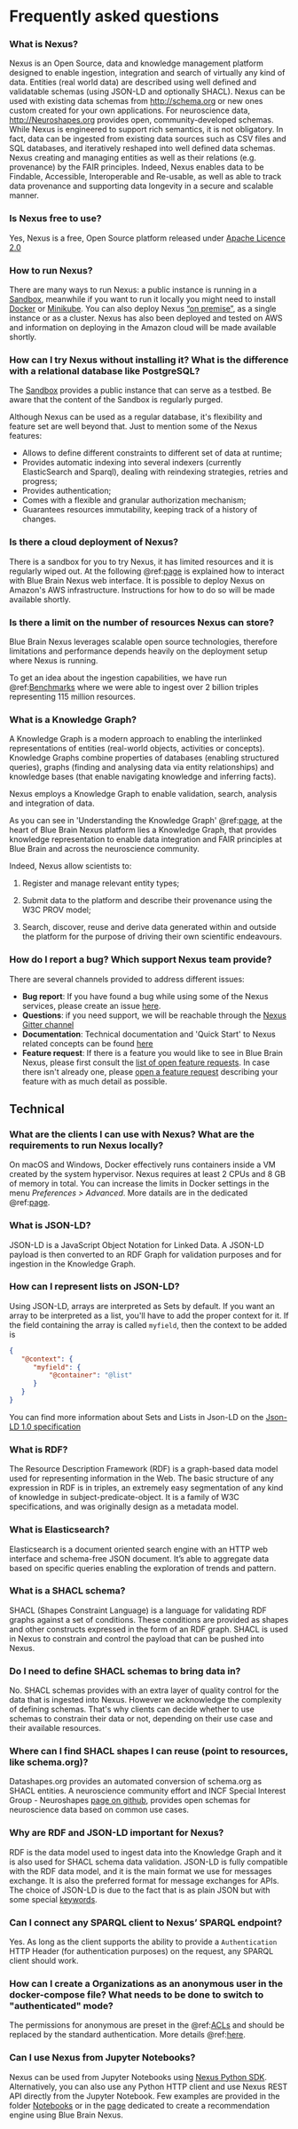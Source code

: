 # Frequently asked questions

### What is Nexus?

Nexus is an Open Source, data and knowledge management platform designed to enable ingestion, integration and search of virtually any kind of data. Entities (real world data) are described using well defined and validatable schemas (using JSON-LD and optionally SHACL). Nexus can be used with existing data schemas from http://schema.org or new ones custom created for your own applications. For neuroscience data, http://Neuroshapes.org provides open, community-developed schemas.  While Nexus is engineered to support rich semantics, it is not obligatory. In fact, data can be ingested from existing data sources such as CSV files and SQL databases, and iteratively reshaped into well defined data schemas. Nexus creating and managing entities as well as their relations (e.g. provenance) by the FAIR principles. Indeed, Nexus enables data to be Findable, Accessible, Interoperable and Re-usable, as well as able to track data provenance and supporting data longevity in a secure and scalable manner.


### Is Nexus free to use?

Yes, Nexus is a free, Open Source platform released under [Apache Licence 2.0](https://opensource.org/licenses/Apache-2.0)


### How to run Nexus?

There are many ways to run Nexus: a public instance is running in a [Sandbox](https://sandbox.bluebrainnexus.io/web/), meanwhile if you want to run it locally you might need to install [Docker](getting-started/running-nexus/index.html#docker) or [Minikube](getting-started/running-nexus/index.html#run-nexus-locally-with-minikube). You can also deploy Nexus [“on premise”](getting-started/running-nexus/index.html#on-premise-cloud-deployment), as a single instance or as a cluster. Nexus has also been deployed and tested on AWS and information on deploying in the Amazon cloud will be made available shortly.


### How can I try Nexus without installing it? What is the difference with a relational database like PostgreSQL?

The [Sandbox](https://sandbox.bluebrainnexus.io/web/) provides a public instance that can serve as a testbed. Be aware that the content of the Sandbox is regularly purged.

Although Nexus can be used as a regular database, it's flexibility and feature set are well beyond that. 
Just to mention some of the Nexus features:

* Allows to define different constraints to different set of data at runtime;
* Provides automatic indexing into several indexers (currently ElasticSearch and Sparql), dealing with reindexing strategies, retries and progress;
* Provides authentication;
* Comes with a flexible and granular authorization mechanism;
* Guarantees resources immutability, keeping track of a history of changes.


### Is there a cloud deployment of Nexus?

There is a sandbox for you to try Nexus, it has limited resources and it is regularly wiped out. At the following @ref:[page](getting-started/webapps.md) is explained how to interact with Blue Brain Nexus web interface. It is possible to deploy Nexus on Amazon's AWS infrastructure. Instructions for how to do so will be made available shortly.


### Is there a limit on the number of resources Nexus can store?

Blue Brain Nexus leverages scalable open source technologies, therefore limitations and performance depends heavily on the deployment setup where Nexus is running.

To get an idea about the ingestion capabilities, we have run @ref:[Benchmarks](additional-info/benchmarks/data-volume-and-scenarios.md) where we were able to ingest over 2 billion triples representing 115 million resources.


### What is a Knowledge Graph?

A Knowledge Graph is a modern approach to enabling the interlinked representations of entities (real-world objects, activities or concepts). Knowledge Graphs combine properties of databases (enabling structured queries), graphs (finding and analysing data via entity relationships) and knowledge bases (that enable navigating knowledge and inferring facts).

Nexus employs a Knowledge Graph to enable validation, search, analysis and integration of data.

As you can see in 'Understanding the Knowledge Graph' @ref:[page](tutorial/knowledge-graph/index.md), at the heart of Blue Brain Nexus platform lies a Knowledge Graph, that provides knowledge representation to enable data integration and FAIR principles at Blue Brain and across the neuroscience community.

Indeed, Nexus allow scientists to: 

1. Register and manage relevant entity types; 

2. Submit data to the platform and describe their provenance using the W3C PROV model; 

3. Search, discover, reuse and derive data generated within and outside the platform for the purpose of driving their own scientific endeavours.


### How do I report a bug? Which support Nexus team provide?

There are several channels provided to address different issues:


* **Bug report**: If you have found a bug while using some of the Nexus services, please create an issue [here](https://github.com/BlueBrain/nexus/issues/new?labels=bug).
* **Questions**: if you need support, we will be reachable through the [Nexus Gitter channel](https://gitter.im/BlueBrain/nexus)
* **Documentation**: Technical documentation and 'Quick Start' to Nexus related concepts can be found [here](https://bluebrain.github.io/nexus/docs)
* **Feature request**: If there is a feature you would like to see in Blue Brain Nexus, please first consult the [list of open feature requests](https://github.com/BlueBrain/nexus/issues?q=is%3Aopen+is%3Aissue+label%3Afeature). In case there isn't already one, please [open a feature request](https://github.com/BlueBrain/nexus/issues/new?labels=feature) describing your feature with as much detail as possible.

## Technical


### What are the clients I can use with Nexus? What are the requirements to run Nexus locally?

On macOS and Windows, Docker effectively runs containers inside a VM created by the system hypervisor. Nexus requires at least 2 CPUs and 8 GB of memory in total. You can increase the limits in Docker settings in the menu *Preferences > Advanced*. More datails are in the dedicated @ref:[page](getting-started/running-nexus/index.md).


### What is JSON-LD?

JSON-LD is a JavaScript Object Notation for Linked Data. A JSON-LD payload is then converted to an RDF Graph for validation purposes and for ingestion in the Knowledge Graph.

### How can I represent lists on JSON-LD?

Using JSON-LD, arrays are interpreted as Sets by default. If you want an array to be interpreted as a list, you'll have to add the proper context for it. If the field containing the array is called `myfield`, then the context to be added is
```json
{
   "@context": {
      "myfield": {
          "@container": "@list"
      }
   }
}
```

You can find more information about Sets and Lists in Json-LD on the [Json-LD 1.0 specification](https://www.w3.org/TR/json-ld/#sets-and-lists)

### What is RDF?

The Resource Description Framework (RDF) is a graph-based data model used for representing information in the Web. The basic structure of any expression in RDF is in triples, an extremely easy segmentation of any kind of knowledge in subject-predicate-object. It is a family of W3C specifications, and was originally design as a metadata model.
 
 
### What is Elasticsearch?

Elasticsearch is a document oriented search engine with an HTTP web interface and schema-free JSON document. It’s able to aggregate data based on specific queries enabling the exploration of trends and pattern.


### What is a SHACL schema?

SHACL (Shapes Constraint Language) is a language for validating RDF graphs against a set of conditions. These conditions are provided as shapes and other constructs expressed in the form of an RDF graph. SHACL is used in Nexus to constrain and control the payload that can be pushed into Nexus.


### Do I need to define SHACL schemas to bring data in?

No. SHACL schemas provides with an extra layer of quality control for the data that is ingested into Nexus. However we acknowledge the complexity of defining schemas. That's why clients can decide whether to use schemas to constrain their data or not, depending on their use case and their available resources.


### Where can I find SHACL shapes I can reuse (point to resources, like schema.org)?

Datashapes.org provides an automated conversion of schema.org as SHACL entities. A neuroscience community effort and INCF Special Interest Group - Neuroshapes [page on github](https://github.com/INCF/neuroshapes), provides open schemas for neuroscience data based on common use cases.


### Why are RDF and JSON-LD important for Nexus?

RDF is the data model used to ingest data into the Knowledge Graph and it is also used for SHACL schema data validation. JSON-LD is fully compatible with the RDF data model, and it is the main format we use for messages exchange. It is also the preferred format for message exchanges for APIs. The choice of JSON-LD is due to the fact that is as plain JSON but with some special [keywords](https://json-ld.org/spec/latest/json-ld/#syntax-tokens-and-keywords). 


### Can I connect any SPARQL client to Nexus’ SPARQL endpoint?

Yes. As long as the client supports the ability to provide a ```Authentication``` HTTP Header (for authentication purposes) on the request, any SPARQL client should work.


### How can I create a Organizations as an anonymous user in the docker-compose file? What needs to be done to switch to "authenticated" mode?

The permissions for anonymous are preset in the @ref:[ACLs](api/1.0/iam/iam-permissions-api.md) and should be replaced by the standard authentication. More details @ref:[here](api/1.0/iam/iam-permissions-api.md).


### Can I use Nexus from Jupyter Notebooks?

Nexus can be used from Jupyter Notebooks using [Nexus Python SDK](https://github.com/BlueBrain/nexus-python-sdk/). Alternatively, you can also use any Python HTTP client and use Nexus REST API directly from the Jupyter Notebook. Few examples are provided in the folder [Notebooks](https://github.com/BlueBrain/nexus-python-sdk/tree/master/notebooks) or in the [page](https://github.com/BlueBrain/nexus/blob/master/src/main/paradox/docs/tutorial/notebooks/Recommendation%20System%20via%20Nexus.ipynb) dedicated to create a recommendation engine using Blue Brain Nexus.

